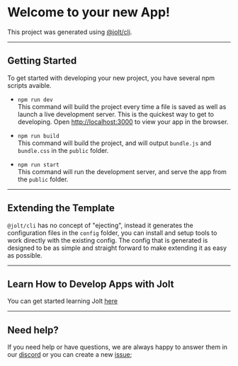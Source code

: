 # Welcome to your new App!

This project was generated using [@jolt/cli](https://github.com/OutwalkStudios/jolt/tree/master/jolt-cli).

---

## Getting Started

To get started with developing your new project, you have several npm scripts avaible.

- `npm run dev` </br>
This command will build the project every time a file is saved as well as launch a live development server. This is the quickest way to get to developing. Open [http://localhost:3000](http://localhost:3000) to view your app in the browser.

- `npm run build` </br>
This command will build the project, and will output `bundle.js` and `bundle.css` in the `public` folder.

- `npm run start` </br>
This command will run the development server, and serve the app from the `public` folder.

---

## Extending the Template

`@jolt/cli` has no concept of "ejecting", instead it generates the configuration files in the `config` folder, you can install and setup tools to work directly with the existing config. The config that is generated is designed to be as simple and straight forward to make extending it as easy as possible.


---

## Learn How to Develop Apps with Jolt

You can get started learning Jolt [here](https://github.com/OutwalkStudios/jolt)

---

## Need help?

If you need help or have questions, we are always happy to answer them in our [discord](https://discord.gg/AA7qukU) or you can create a new [issue](https://github.com/OutwalkStudios/jolt/issues); 
